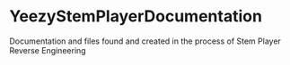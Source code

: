# YeezyStemPlayerDocumentation
Documentation and files found and created in the process of Stem Player Reverse Engineering
